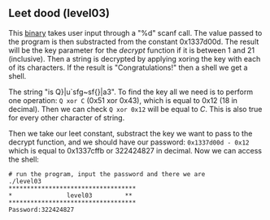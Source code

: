 ## Leet dood (level03)

This [binary](source.c) takes user input through a "%d" scanf call. The value
passed to the program is then substracted from the constant 0x1337d00d. The
result will be the key parameter for the _decrypt_ function if it is between 1
and 21 (inclusive). Then a string is decrypted by applying xoring the key with
each of its characters. If the result is "Congratulations!" then a shell we get
a shell.

The string "is Q}|u\`sfg~sf{}|a3". To find the key all we need is to perform one
operation: `Q xor C` (0x51 xor 0x43), which is equal to 0x12 (18 in decimal).
Then we can check `Q xor 0x12` will be equal to _C_. This is also true for every
other character of string.

Then we take our leet constant, substract the key we want to pass to the decrypt
function, and we should have our password: `0x1337d00d - 0x12` which is equal to
0x1337cffb or 322424827 in decimal. Now we can access the shell:

```shell
# run the program, input the password and there we are
./level03
***********************************
*               level03         **
***********************************
Password:322424827
```
